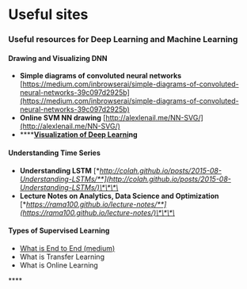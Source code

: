 # Useful sites

### Useful resources for Deep Learning and Machine Learning

#### Drawing and Visualizing DNN 

* **Simple diagrams of convoluted neural networks** [https://medium.com/inbrowserai/simple-diagrams-of-convoluted-neural-networks-39c097d2925b](https://medium.com/inbrowserai/simple-diagrams-of-convoluted-neural-networks-39c097d2925b)
* **Online SVM NN drawing** [http://alexlenail.me/NN-SVG/](http://alexlenail.me/NN-SVG/)
* \*\*\*\*[**Visualization of Deep Learni**](https://microscope.openai.com/models)**ng**

#### Understanding Time Series

* **Understanding LSTM** [**http://colah.github.io/posts/2015-08-Understanding-LSTMs/**](http://colah.github.io/posts/2015-08-Understanding-LSTMs/)\*\*\*\*
* **Lecture Notes on Analytics, Data Science and Optimization** [**https://rama100.github.io/lecture-notes/**](https://rama100.github.io/lecture-notes/)\*\*\*\*

#### Types of Supervised Learning

* [What is End to End  \(medium\) ](https://towardsdatascience.com/e2e-the-every-purpose-ml-method-5d4f20dafee4#:~:text=End%2Dto%2Dend%20%28E2E,resent%20in%20traditional%20pipeline%20designs)
* What is Transfer Learning
* What is Online Learning



\*\*\*\*

